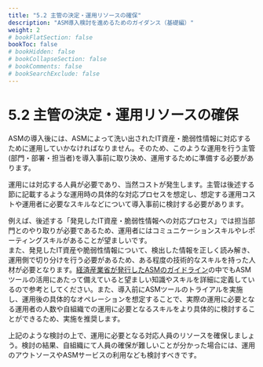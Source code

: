```yaml
---
title: "5.2 主管の決定・運用リソースの確保"
description: "ASM導入検討を進めるためのガイダンス（基礎編）"
weight: 2
# bookFlatSection: false
bookToc: false
# bookHidden: false
# bookCollapseSection: false
# bookComments: false
# bookSearchExclude: false
---
```

# 5.2 主管の決定・運用リソースの確保

ASMの導入後には、ASMによって洗い出されたIT資産・脆弱性情報に対応するために運用していかなければなりません。そのため、このような運用を行う主管(部門・部署・担当者)を導入事前に取り決め、運用するために準備する必要があります。

運用には対応する人員が必要であり、当然コストが発生します。主管は後述する節に記載するような運用時の具体的な対応プロセスを想定し、想定する運用コストや運用者に必要なスキルなどについて導入事前に検討する必要があります。

例えば、後述する「発見したIT資産・脆弱性情報への対応プロセス」では担当部門とのやり取りが必要であるため、運用者にはコミュニケーションスキルやレポーティングスキルがあることが望ましいです。  
また、発見したIT資産や脆弱性情報について、検出した情報を正しく読み解き、運用側で切り分けを行う必要があるため、ある程度の技術的なスキルを持った人材が必要となります。[経済産業省が発行したASMのガイドライン](https://www.meti.go.jp/press/2023/05/20230529001/20230529001.html)の中でもASMツールの活用にあたって備えていると望ましい知識やスキルを詳細に定義しているので参考としてください。また、導入前にASMツールのトライアルを実施し、運用後の具体的なオペレーションを想定することで、実際の運用に必要となる運用者の人数や自組織での運用に必要となるスキルをより具体的に検討することができるため、実施を推奨します。

上記のような検討の上で、運用に必要となる対応人員のリソースを確保しましょう。検討の結果、自組織にて人員の確保が難しいことが分かった場合には、運用のアウトソースやASMサービスの利用なども検討すべきです。
